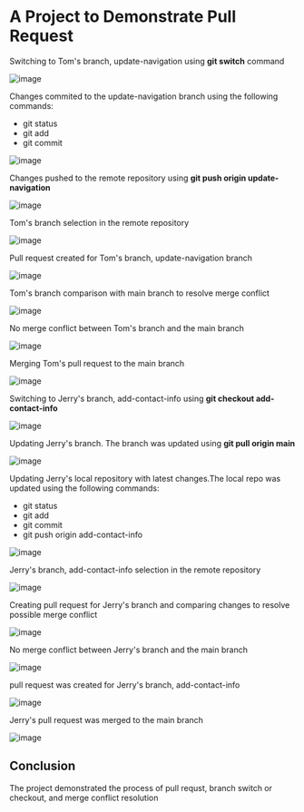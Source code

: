 # A Project to Demonstrate Pull Request

Switching to Tom's branch, update-navigation using **git switch** command

![image](https://github.com/user-attachments/assets/d77e8efa-142d-4f33-9ef0-b7fe0db82675)

Changes commited to the update-navigation branch using the following commands:
- git status
- git add
- git commit

![image](https://github.com/user-attachments/assets/1f3ab470-1010-4a5f-8aa6-cb0a3acb4731)

Changes pushed to the remote repository using **git push origin update-navigation**

![image](https://github.com/user-attachments/assets/57370dcf-3fbf-4f07-b429-6f24cc1463f0)

Tom's branch selection in the remote repository

![image](https://github.com/user-attachments/assets/29035673-26ca-4349-a738-b6c16302113b)

Pull request created for Tom's branch, update-navigation branch

![image](https://github.com/user-attachments/assets/5841523c-a145-464e-97ff-2139cd78448b)

Tom's branch comparison with main branch to resolve merge conflict

![image](https://github.com/user-attachments/assets/0bc59c0a-3cf9-471f-8ad8-50d4a0f9923c)

No merge conflict between Tom's branch and the main branch

![image](https://github.com/user-attachments/assets/1536b065-7a35-428a-92ca-8fcf2f8c55b2)


Merging Tom's pull request to the main branch

![image](https://github.com/user-attachments/assets/3eb53662-db80-4ff4-878d-6d736602d915)

Switching to Jerry's branch, add-contact-info using **git checkout add-contact-info** 

![image](https://github.com/user-attachments/assets/9fdbda59-2e84-4c81-864e-f609466c639f)

Updating Jerry's branch. The branch was updated using **git pull origin main**

![image](https://github.com/user-attachments/assets/7ff65175-da53-4a01-b91b-5f138cdb7d58)


Updating Jerry's local repository with latest changes.The local repo was updated using the following commands:
- git status
- git add
- git commit
- git push origin add-contact-info

![image](https://github.com/user-attachments/assets/86bb800c-fbae-4dea-bf14-72f233545a81)

Jerry's branch, add-contact-info selection in the remote repository

![image](https://github.com/user-attachments/assets/f0442373-16ef-4664-9e1e-5355a35296e7)

Creating pull request for Jerry's branch and comparing changes to resolve possible merge conflict

![image](https://github.com/user-attachments/assets/d3c6bd2d-0e39-4fee-93a2-903bfa00314f)

No merge conflict between Jerry's branch and the main branch

![image](https://github.com/user-attachments/assets/d0ab7b13-c259-4a6c-96d9-19f4b8457077)

pull request was created for Jerry's branch, add-contact-info

![image](https://github.com/user-attachments/assets/08cd4aed-174e-47f0-b182-2ba1b2b92533)

Jerry's pull request was merged to the main branch

![image](https://github.com/user-attachments/assets/92a6f973-6217-4052-a972-e5f6449ee864)

## Conclusion

The project demonstrated the process of pull requst, branch switch or checkout, and merge conflict resolution


















